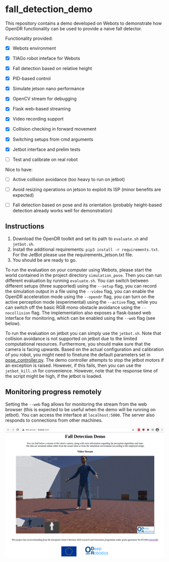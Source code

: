 # fall_detection_demo

This repository contains a demo developed on Webots to demonstrate how OpenDR functionality can be used to provide a naive fall detector.

Functionality provided:
- [x] Webots environment
- [x] TIAGo robot inteface for Webots
- [x] Fall detection based on relative height
- [x] PID-based control
- [x] Simulate jetson nano performance
- [x] OpenCV stream for debugging
- [x] Flask web-based streaming
- [x] Video recording support
- [x] Collision checking in forward movement
- [x] Switching setups from cmd arguments
- [x] Jetbot interface and prelim tests
- [ ] Test and calibrate on real robot


Nice to have: 
- [ ] Active collision avoidance (too heavy to run on jetbot)
- [ ] Avoid resizing operations on jetson to exploit its ISP (minor benefits are expected)
- [ ] Fall detection based on pose and its orientation (probably height-based detection already works well for demonstration)


## Instructions
1. Download the OpenDR toolkit and set its path to `evaluate.sh` and `jetbot.sh`.
2. Install the additional requirements: `pip3 install -r requirements.txt`. For the JetBot please use the requirements_jetson.txt file.
3. You should be are ready to go.

To run the evaluation on your computer using Webots, please start the world contained in the project directory `simulation_pose`. Then you can run different evaluation by running `evaluate.sh`. You can switch between different setups (three supported) using the `--setup` flag, you can record the simulation output in a file using the `--video` flag, you can enable the OpenDR acceleration mode using the `--opendr` flag, you can turn on the active perception mode (experimental) using the `--active` flag, while you can switch off the basic RGB mono obstacle avoidance using the `--nocollision` flag. The implementation also exposes a flask-based web interface for monitoring, which can be enabled using the `--web` flag (see below).

To run the evaluation on jetbot you can simply use the `jetbot.sh`. Note that collision avoidance is not supported on jetbot due to the limited computational resources. Furthermore, you should make sure that the camera is facing upwards. Based on the actual configuration and calibration of you robot, you might need to finetune the default parameters set in [pose_controller.py](https://github.com/cidl-auth/fall_detection_demo/blob/main/utils/pose_controller.py#L87). The demo controller attempts to stop the jetbot motors if an exception is raised. However, if this fails, then you can use the `jetbot_kill.sh` for convenience. However, note that the response time of the script might be high, if the jetbot is loaded.

## Monitoring progress remotely
Setting the ``--web`` flag allows for monitoring the stream from the web browser (this is expected to be useful when the demo will be running on jetbot). You can access the interface at `localhost:5000`. The server also responds to connections from other machines.

![alt text](flask.png)
